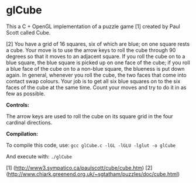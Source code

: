 # glCube

This a C + OpenGL implementation of a puzzle game [1] created by Paul Scott 
called Cube.

[2] You have a grid of 16 squares, six of which are blue; on one square rests a 
cube. Your move is to use the arrow keys to roll the cube through 90 degrees so 
that it moves to an adjacent square. If you roll the cube on to a blue square, 
the blue square is picked up on one face of the cube; if you roll a blue face 
of the cube on to a non-blue square, the blueness is put down again. In 
general, whenever you roll the cube, the two faces that come into contact swap 
colours. Your job is to get all six blue squares on to the six faces of the 
cube at the same time. Count your moves and try to do it in as few as possible.

**Controls:**

The arrow keys are used to roll the cube on its square grid in the four 
cardinal directions.

**Compilation:**

To compile this code, use:
`gcc glCube.c -lGL -lGLU -lglut -o glCube`

And execute with:
`./glCube`

\[1\] (http://www3.sympatico.ca/paulscott/cube/cube.htm)
\[2\] (http://www.chiark.greenend.org.uk/~sgtatham/puzzles/doc/cube.html)
